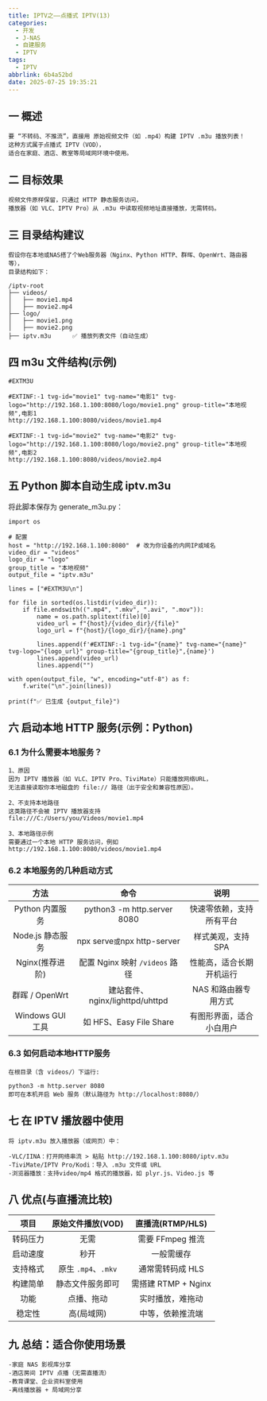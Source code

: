 ```yaml
---
title: IPTV之——点播式 IPTV(13)
categories:
  - 开发
  - J-NAS
  - 自建服务 
  - IPTV
tags:
  - IPTV
abbrlink: 6b4a52bd
date: 2025-07-25 19:35:21
---
```

## 一 概述

```
要 “不转码、不推流”，直接用 原始视频文件（如 .mp4）构建 IPTV .m3u 播放列表！
这种方式属于点播式 IPTV（VOD），
适合在家庭、酒店、教室等局域网环境中使用。
```

<!--more-->

## 二 目标效果

```
视频文件原样保留，只通过 HTTP 静态服务访问，
播放器（如 VLC、IPTV Pro）从 .m3u 中读取视频地址直接播放，无需转码。
```

## 三 目录结构建议

```
假设你在本地或NAS搭了个Web服务器（Nginx、Python HTTP、群晖、OpenWrt、路由器等），
目录结构如下：

/iptv-root
├── videos/
│   ├── movie1.mp4
│   ├── movie2.mp4
├── logo/
│   ├── movie1.png
│   ├── movie2.png
├── iptv.m3u      ✅ 播放列表文件（自动生成）
```

## 四 m3u 文件结构(示例)

```
#EXTM3U

#EXTINF:-1 tvg-id="movie1" tvg-name="电影1" tvg-logo="http://192.168.1.100:8080/logo/movie1.png" group-title="本地视频",电影1
http://192.168.1.100:8080/videos/movie1.mp4

#EXTINF:-1 tvg-id="movie2" tvg-name="电影2" tvg-logo="http://192.168.1.100:8080/logo/movie2.png" group-title="本地视频",电影2
http://192.168.1.100:8080/videos/movie2.mp4
```

## 五 Python 脚本自动生成 iptv.m3u

将此脚本保存为 generate_m3u.py：

```
import os

# 配置
host = "http://192.168.1.100:8080"  # 改为你设备的内网IP或域名
video_dir = "videos"
logo_dir = "logo"
group_title = "本地视频"
output_file = "iptv.m3u"

lines = ["#EXTM3U\n"]

for file in sorted(os.listdir(video_dir)):
    if file.endswith((".mp4", ".mkv", ".avi", ".mov")):
        name = os.path.splitext(file)[0]
        video_url = f"{host}/{video_dir}/{file}"
        logo_url = f"{host}/{logo_dir}/{name}.png"

        lines.append(f'#EXTINF:-1 tvg-id="{name}" tvg-name="{name}" tvg-logo="{logo_url}" group-title="{group_title}",{name}')
        lines.append(video_url)
        lines.append("")

with open(output_file, "w", encoding="utf-8") as f:
    f.write("\n".join(lines))

print(f"✅ 已生成 {output_file}")
```

## 六 启动本地 HTTP 服务(示例：Python)

### 6.1 为什么需要本地服务？

```
1、原因
因为 IPTV 播放器（如 VLC、IPTV Pro、TiviMate）只能播放网络URL，
无法直接读取你本地磁盘的 file:// 路径（出于安全和兼容性原因）。

2、不支持本地路径
这类路径不会被 IPTV 播放器支持
file:///C:/Users/you/Videos/movie1.mp4

3、本地路径示例
需要通过一个本地 HTTP 服务访问，例如
http://192.168.1.100:8080/videos/movie1.mp4
```

### 6.2 本地服务的几种启动方式

|       方法       |              命令               |           说明           |
| :--------------: | :-----------------------------: | :----------------------: |
| Python 内置服务  |   python3 -m http.server 8080   | 快速零依赖，支持所有平台 |
| Node.js 静态服务 | npx serve` 或 `npx http-server  |    样式美观，支持 SPA    |
| Nginx(推荐进阶)  | 配置 Nginx 映射 `/videos` 路径  | 性能高，适合长期开机运行 |
|  群晖 / OpenWrt  | 建站套件、nginx/lighttpd/uhttpd |   NAS 和路由器专用方式   |
| Windows GUI 工具 |     如 HFS、Easy File Share     | 有图形界面，适合小白用户 |

### 6.3 如何启动本地HTTP服务

```
在根目录（含 videos/）下运行:

python3 -m http.server 8080
即可在本机开启 Web 服务（默认路径为 http://localhost:8080/）
```

## 七 在 IPTV 播放器中使用

```
将 iptv.m3u 放入播放器（或网页）中：

-VLC/IINA：打开网络串流 > 粘贴 http://192.168.1.100:8080/iptv.m3u
-TiviMate/IPTV Pro/Kodi：导入 .m3u 文件或 URL
-浏览器播放：支持video/mp4 格式的播放器，如 plyr.js、Video.js 等
```

## 八 优点(与直播流比较)

|   项目   |  原始文件播放(VOD)  |  直播流(RTMP/HLS)   |
| :------: | :-----------------: | :-----------------: |
| 转码压力 |        无需         |  需要 FFmpeg 推流   |
| 启动速度 |        秒开         |     一般需缓存      |
| 支持格式 | 原生 `.mp4`、`.mkv` |  通常需转码成 HLS   |
| 构建简单 |  静态文件服务即可   | 需搭建 RTMP + Nginx |
|   功能   |     点播、拖动      |  实时播放，难拖动   |
|  稳定性  |     高(局域网)      |  中等，依赖推流端   |

## 九 总结：适合你使用场景

```
-家庭 NAS 影视库分享
-酒店房间 IPTV 点播（无需直播流）
-教育课堂、企业资料室使用
-离线播放器 + 局域网分享
```

